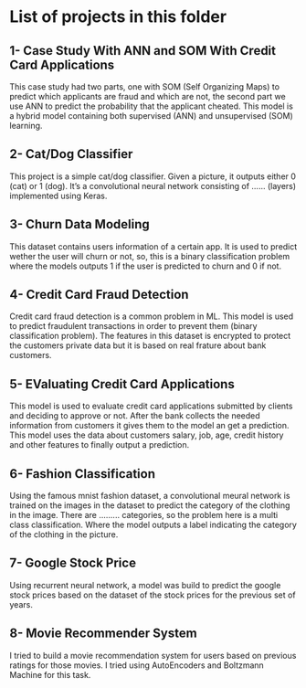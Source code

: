 # **List of projects in this folder**

## **1- Case Study With ANN and SOM With Credit Card Applications**

This case study had two parts, one with SOM (Self Organizing Maps) to predict which applicants are fraud and which are not, the second part we use ANN to predict the probability that the applicant cheated. This model is a hybrid model containing both supervised (ANN) and unsupervised (SOM) learning.

## **2- Cat/Dog Classifier**

This project is a simple cat/dog classifier. Given a picture, it outputs either 0 (cat) or 1 (dog). It’s a convolutional neural network consisting of ...... (layers) implemented using Keras.

## **3- Churn Data Modeling**

This dataset contains users information of a certain app. It is used to predict wether the user will churn or not, so, this is a binary classification problem where the models outputs 1 if the user is predicted to churn and 0 if not.

## **4- Credit Card Fraud Detection**

Credit card fraud detection is a common problem in ML. This model is used to predict fraudulent transactions in order to prevent them (binary classification problem). The features in this dataset is encrypted to protect the customers private data but it is based on real frature about bank customers.

## **5- EValuating Credit Card Applications**

This model is used to evaluate credit card applications submitted by clients and deciding to approve or not. After the bank collects the needed information from customers it gives them to the model an get a prediction. This model uses the data about customers salary, job, age, credit history and other features to finally output a prediction.

## **6- Fashion Classification**

Using the famous mnist fashion dataset, a convolutional meural network is trained on the images in the dataset to predict the category of the clothing in the image. There are ......... categories, so the problem here is a multi class classification. Where the model outputs a label indicating the category of the clothing in the picture.

## **7- Google Stock Price**

Using recurrent neural network, a model was build to predict the google stock prices based on the dataset of the stock prices for the previous set of years.

## **8- Movie Recommender System**

I tried to build a movie recommendation system for users based on previous ratings for those movies. I tried using AutoEncoders and Boltzmann Machine for this task.
